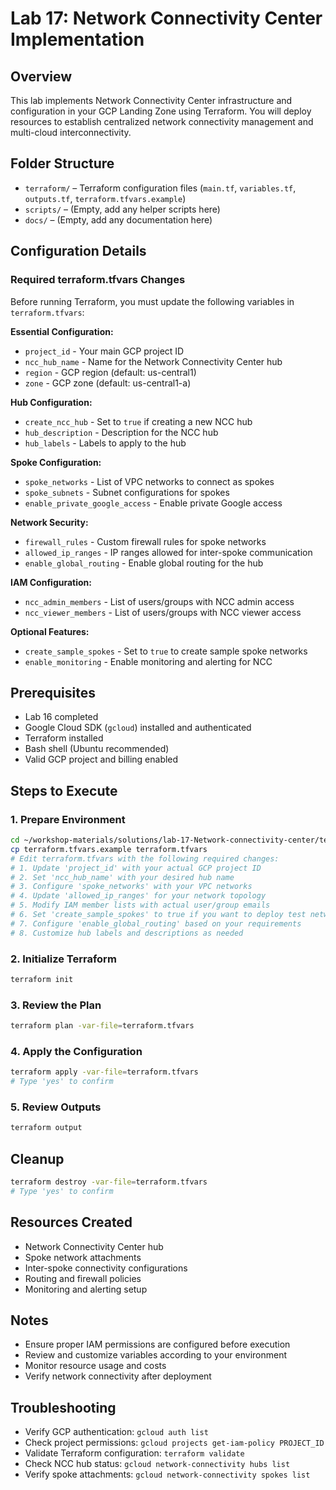 # Lab 17: Network Connectivity Center Implementation

## Overview
This lab implements Network Connectivity Center infrastructure and configuration in your GCP Landing Zone using Terraform. You will deploy resources to establish centralized network connectivity management and multi-cloud interconnectivity.

## Folder Structure
- `terraform/` – Terraform configuration files (`main.tf`, `variables.tf`, `outputs.tf`, `terraform.tfvars.example`)
- `scripts/` – (Empty, add any helper scripts here)
- `docs/` – (Empty, add any documentation here)

## Configuration Details

### Required terraform.tfvars Changes
Before running Terraform, you must update the following variables in `terraform.tfvars`:

**Essential Configuration:**
- `project_id` - Your main GCP project ID
- `ncc_hub_name` - Name for the Network Connectivity Center hub
- `region` - GCP region (default: us-central1)
- `zone` - GCP zone (default: us-central1-a)

**Hub Configuration:**
- `create_ncc_hub` - Set to `true` if creating a new NCC hub
- `hub_description` - Description for the NCC hub
- `hub_labels` - Labels to apply to the hub

**Spoke Configuration:**
- `spoke_networks` - List of VPC networks to connect as spokes
- `spoke_subnets` - Subnet configurations for spokes
- `enable_private_google_access` - Enable private Google access

**Network Security:**
- `firewall_rules` - Custom firewall rules for spoke networks
- `allowed_ip_ranges` - IP ranges allowed for inter-spoke communication
- `enable_global_routing` - Enable global routing for the hub

**IAM Configuration:**
- `ncc_admin_members` - List of users/groups with NCC admin access
- `ncc_viewer_members` - List of users/groups with NCC viewer access

**Optional Features:**
- `create_sample_spokes` - Set to `true` to create sample spoke networks
- `enable_monitoring` - Enable monitoring and alerting for NCC

## Prerequisites
- Lab 16 completed
- Google Cloud SDK (`gcloud`) installed and authenticated
- Terraform installed
- Bash shell (Ubuntu recommended)
- Valid GCP project and billing enabled

## Steps to Execute

### 1. Prepare Environment
```bash
cd ~/workshop-materials/solutions/lab-17-Network-connectivity-center/terraform
cp terraform.tfvars.example terraform.tfvars
# Edit terraform.tfvars with the following required changes:
# 1. Update 'project_id' with your actual GCP project ID
# 2. Set 'ncc_hub_name' with your desired hub name
# 3. Configure 'spoke_networks' with your VPC networks
# 4. Update 'allowed_ip_ranges' for your network topology
# 5. Modify IAM member lists with actual user/group emails
# 6. Set 'create_sample_spokes' to true if you want to deploy test networks
# 7. Configure 'enable_global_routing' based on your requirements
# 8. Customize hub labels and descriptions as needed
```

### 2. Initialize Terraform
```bash
terraform init
```

### 3. Review the Plan
```bash
terraform plan -var-file=terraform.tfvars
```

### 4. Apply the Configuration
```bash
terraform apply -var-file=terraform.tfvars
# Type 'yes' to confirm
```

### 5. Review Outputs
```bash
terraform output
```

## Cleanup
```bash
terraform destroy -var-file=terraform.tfvars
# Type 'yes' to confirm
```

## Resources Created
- Network Connectivity Center hub
- Spoke network attachments
- Inter-spoke connectivity configurations
- Routing and firewall policies
- Monitoring and alerting setup

## Notes

- Ensure proper IAM permissions are configured before execution
- Review and customize variables according to your environment
- Monitor resource usage and costs
- Verify network connectivity after deployment

## Troubleshooting
- Verify GCP authentication: `gcloud auth list`
- Check project permissions: `gcloud projects get-iam-policy PROJECT_ID`
- Validate Terraform configuration: `terraform validate`
- Check NCC hub status: `gcloud network-connectivity hubs list`
- Verify spoke attachments: `gcloud network-connectivity spokes list`
